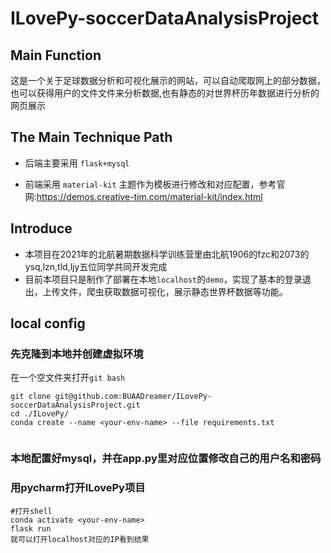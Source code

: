 # ILovePy-soccerDataAnalysisProject
## Main Function

这是一个关于足球数据分析和可视化展示的网站，可以自动爬取网上的部分数据，也可以获得用户的文件文件来分析数据,也有静态的对世界杯历年数据进行分析的网页展示

## The Main Technique Path

* 后端主要采用 `flask+mysql`

* 前端采用 `material-kit` 主题作为模板进行修改和对应配置，参考官网:https://demos.creative-tim.com/material-kit/index.html

## Introduce

* 本项目在2021年的北航暑期数据科学训练营里由北航1906的fzc和2073的ysq,lzn,tld,ljy五位同学共同开发完成
* 目前本项目只是制作了部署在本地`localhost`的`demo`，实现了基本的登录退出，上传文件，爬虫获取数据可视化，展示静态世界杯数据等功能。

## local config

### 先克隆到本地并创建虚拟环境
在一个空文件夹打开`git bash`
``` shell
git clone git@github.com:BUAADreamer/ILovePy-soccerDataAnalysisProject.git
cd ./ILovePy/
conda create --name <your-env-name> --file requirements.txt
  
```

### 本地配置好mysql，并在app.py里对应位置修改自己的用户名和密码

### 用pycharm打开ILovePy项目


``` shell
#打开shell
conda activate <your-env-name>
flask run
就可以打开localhost对应的IP看到结果

```



